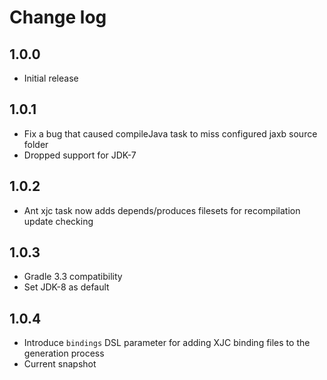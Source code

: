 # Change log

## 1.0.0
* Initial release

## 1.0.1
* Fix a bug that caused compileJava task to miss configured jaxb source folder
* Dropped support for JDK-7

## 1.0.2
* Ant xjc task now adds depends/produces filesets for recompilation update checking

## 1.0.3
* Gradle 3.3 compatibility
* Set JDK-8 as default

## 1.0.4
* Introduce `bindings` DSL parameter for adding XJC binding files to the generation process
* Current snapshot

